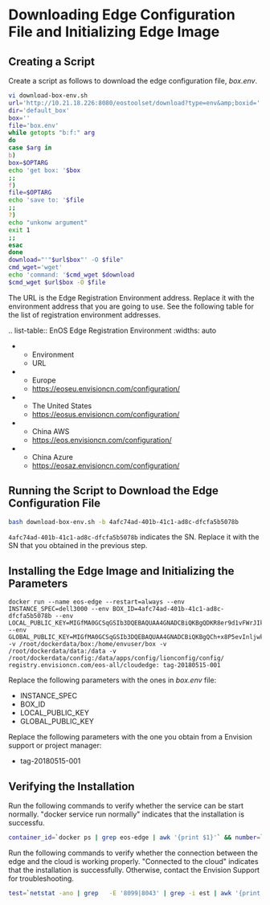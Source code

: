 # Downloading Edge Configuration File and Initializing Edge Image

## Creating a Script 

Create a script as follows to download the edge configuration file, _box.env_.

```sh
vi download-box-env.sh
url='http://10.21.18.226:8080/eostoolset/download?type=env&amp;boxid='
dir='default_box'
box=''
file='box.env'
while getopts "b:f:" arg
do
case $arg in
b)
box=$OPTARG
echo 'get box: '$box
;;
f)
file=$OPTARG
echo 'save to: '$file
;;
?)
echo "unkonw argument"
exit 1
;;
esac
done
download="'"$url$box"' -O $file"
cmd_wget='wget'
echo 'command: '$cmd_wget $download
$cmd_wget $url$box -O $file 
```

The URL is the Edge Registration Environment address. Replace it with the environment address that you are going to use. See the following table for the list of registration environment addresses.

.. list-table:: EnOS Edge Registration Environment
   :widths: auto

   * - Environment
     - URL
   * - Europe
     - https://eoseu.envisioncn.com/configuration/
   * - The United States
     - https://eosus.envisioncn.com/configuration/
   * - China AWS
     - https://eos.envisioncn.com/configuration/
   * - China Azure
     - https://eosaz.envisioncn.com/configuration/

## Running the Script to Download the Edge Configuration File

```bash
bash download-box-env.sh -b 4afc74ad-401b-41c1-ad8c-dfcfa5b5078b
```

`4afc74ad-401b-41c1-ad8c-dfcfa5b5078b` indicates the SN. Replace it with the SN that you obtained in the previous step.

## Installing the Edge Image and Initializing the Parameters

```
docker run --name eos-edge --restart=always --env INSTANCE_SPEC=dell3000 --env BOX_ID=4afc74ad-401b-41c1-ad8c-dfcfa5b5078b --env  LOCAL_PUBLIC_KEY=MIGfMA0GCSqGSIb3DQEBAQUAA4GNADCBiQKBgQDKR8er9d1vFWrJIkVGEXqChfUYqWug4wK9RgV2A9Lc8P1mGqXBIfJcpevhCsijQmCfpwqx/p36ULCfNy/590d3guybfXfcELYG2MXGnjTgeSBj5bhqAObpW/78YomlnFq29KSCHqBw9TXmm6JvNebUUTUnKUe2GUWRv5XVEMnegwIDAQAB   --env   GLOBAL_PUBLIC_KEY=MIGfMA0GCSqGSIb3DQEBAQUAA4GNADCBiQKBgQCh+x8P5evInljwkALg9Qro20BJ9LOHndtvnI/yPrj5LqKeF7HkR/F1t+EDetF5/LQhOvML4xPSr9QQyuL51aCYJG8w/Ijpqp6pxNtTyEE61vj23KRxAYQ9rz -v /root/dockerdata/box:/home/envuser/box -v /root/dockerdata/data:/data -v /root/dockerdata/config:/data/apps/config/lionconfig/config/   registry.envisioncn.com/eos-all/cloudedge: tag-20180515-001
```

Replace the following parameters with the ones in _box.env_ file:
- INSTANCE_SPEC
- BOX_ID
- LOCAL_PUBLIC_KEY
- GLOBAL_PUBLIC_KEY

Replace the following parameters with the one you obtain from a Envision support or project manager:
- tag-20180515-001

## Verifying the Installation

Run the following commands to verify whether the service can be start normally. "docker service run normally" indicates that the installation is successfu.

```sh
container_id=`docker ps | grep eos-edge | awk '{print $1}'` && number=`docker exec   $container_id ps -ef | grep -E 'gateway|activemq|redis|conf_client|conn_clt|rtc|energy-os/fe' | wc -l`   &&  [ $number -eq 7 ]   && echo "docker service run normally" || echo "please wait"
```

Run the following commands to verify whether the connection between the edge and the cloud is working properly. "Connected to the cloud" indicates that the installation is successfully. Otherwise, contact the Envision Support for troubleshooting.

```sh
test=`netstat -ano | grep   -E '8099|8043' | grep -i est | awk '{print $5}' | wc -l` && [ $test   -eq 0 ] && echo "Not connected to the cloud yet" || echo   "Connected to the cloud"
```

<!--end-->
